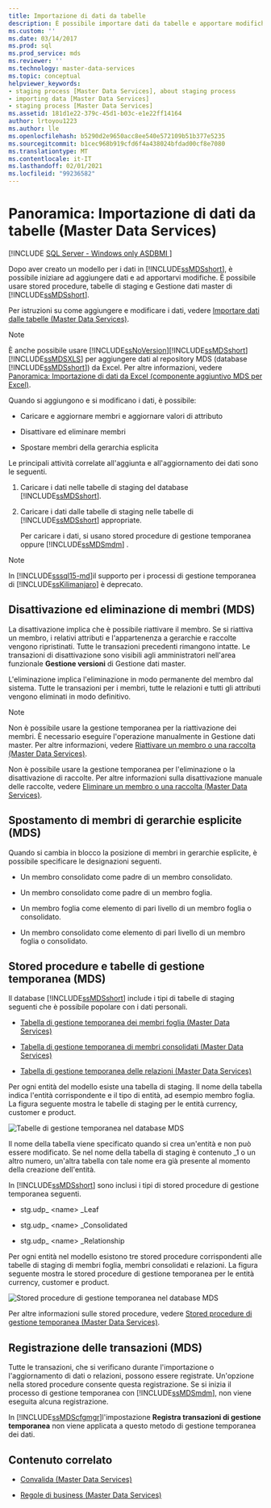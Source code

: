 ```yaml
---
title: Importazione di dati da tabelle
description: È possibile importare dati da tabelle e apportare modifiche ai dati dopo aver creato un modello per i dati in Master Data Services.
ms.custom: ''
ms.date: 03/14/2017
ms.prod: sql
ms.prod_service: mds
ms.reviewer: ''
ms.technology: master-data-services
ms.topic: conceptual
helpviewer_keywords:
- staging process [Master Data Services], about staging process
- importing data [Master Data Services]
- staging process [Master Data Services]
ms.assetid: 181d1e22-379c-45d1-b03c-e1e22ff14164
author: lrtoyou1223
ms.author: lle
ms.openlocfilehash: b5290d2e9650acc8ee540e572109b51b377e5235
ms.sourcegitcommit: b1cec968b919cfd6f4a438024bfdad00cf8e7080
ms.translationtype: MT
ms.contentlocale: it-IT
ms.lasthandoff: 02/01/2021
ms.locfileid: "99236582"
---
```

# <a name="overview-importing-data-from-tables-master-data-services"></a>Panoramica: Importazione di dati da tabelle (Master Data Services)

[!INCLUDE [SQL Server - Windows only ASDBMI  ](../includes/applies-to-version/sql-windows-only-asdbmi.md)]

  Dopo aver creato un modello per i dati in [!INCLUDE[ssMDSshort](../includes/ssmdsshort-md.md)], è possibile iniziare ad aggiungere dati e ad apportarvi modifiche.   È possibile usare stored procedure, tabelle di staging e Gestione dati master di [!INCLUDE[ssMDSshort](../includes/ssmdsshort-md.md)].  
  
 Per istruzioni su come aggiungere e modificare i dati, vedere [Importare dati dalle tabelle &#40;Master Data Services&#41;](../master-data-services/import-data-from-tables-master-data-services.md).  
  
> [!NOTE]
>  È anche possibile usare [!INCLUDE[ssNoVersion](../includes/ssnoversion-md.md)][!INCLUDE[ssMDSshort](../includes/ssmdsshort-md.md)][!INCLUDE[ssMDSXLS](../includes/ssmdsxls-md.md)] per aggiungere dati al repository MDS (database [!INCLUDE[ssMDSshort](../includes/ssmdsshort-md.md)]) da Excel. Per altre informazioni, vedere [Panoramica: Importazione di dati da Excel &#40;componente aggiuntivo MDS per Excel&#41;](../master-data-services/microsoft-excel-add-in/overview-importing-data-from-excel-mds-add-in-for-excel.md).  
  
 Quando si aggiungono e si modificano i dati, è possibile:  
  
-   Caricare e aggiornare membri e aggiornare valori di attributo  
  
-   Disattivare ed eliminare membri  
  
-   Spostare membri della gerarchia esplicita  
  
 Le principali attività correlate all'aggiunta e all'aggiornamento dei dati sono le seguenti.  
  
1.  Caricare i dati nelle tabelle di staging del database [!INCLUDE[ssMDSshort](../includes/ssmdsshort-md.md)].  
  
2.  Caricare i dati dalle tabelle di staging nelle tabelle di [!INCLUDE[ssMDSshort](../includes/ssmdsshort-md.md)] appropriate.  
  
     Per caricare i dati, si usano stored procedure di gestione temporanea oppure [!INCLUDE[ssMDSmdm](../includes/ssmdsmdm-md.md)] .  
  
> [!NOTE]  
>  In [!INCLUDE[sssql15-md](../includes/sssql16-md.md)]il supporto per i processi di gestione temporanea di [!INCLUDE[ssKilimanjaro](../includes/sskilimanjaro-md.md)] è deprecato.  
  
## <a name="deactivating-and-deleting-members-mds"></a>Disattivazione ed eliminazione di membri (MDS)  
 La disattivazione implica che è possibile riattivare il membro. Se si riattiva un membro, i relativi attributi e l'appartenenza a gerarchie e raccolte vengono ripristinati. Tutte le transazioni precedenti rimangono intatte. Le transazioni di disattivazione sono visibili agli amministratori nell'area funzionale **Gestione versioni** di Gestione dati master.  
  
 L'eliminazione implica l'eliminazione in modo permanente del membro dal sistema. Tutte le transazioni per i membri, tutte le relazioni e tutti gli attributi vengono eliminati in modo definitivo.  
  
> [!NOTE]  
>  Non è possibile usare la gestione temporanea per la riattivazione dei membri. È necessario eseguire l'operazione manualmente in Gestione dati master. Per altre informazioni, vedere [Riattivare un membro o una raccolta &#40;Master Data Services&#41;](../master-data-services/reactivate-a-member-or-collection-master-data-services.md).  
>   
>  Non è possibile usare la gestione temporanea per l'eliminazione o la disattivazione di raccolte. Per altre informazioni sulla disattivazione manuale delle raccolte, vedere [Eliminare un membro o una raccolta &#40;Master Data Services&#41;](../master-data-services/delete-a-member-or-collection-master-data-services.md).  
  
## <a name="moving-explicit-hierarchy-members-mds"></a>Spostamento di membri di gerarchie esplicite (MDS)  
 Quando si cambia in blocco la posizione di membri in gerarchie esplicite, è possibile specificare le designazioni seguenti.  
  
-   Un membro consolidato come padre di un membro consolidato.  
  
-   Un membro consolidato come padre di un membro foglia.  
  
-   Un membro foglia come elemento di pari livello di un membro foglia o consolidato.  
  
-   Un membro consolidato come elemento di pari livello di un membro foglia o consolidato.  
  
## <a name="staging-tables-and-stored-procedures-mds"></a>Stored procedure e tabelle di gestione temporanea (MDS)  
 Il database [!INCLUDE[ssMDSshort](../includes/ssmdsshort-md.md)] include i tipi di tabelle di staging seguenti che è possibile popolare con i dati personali.  
  
-   [Tabella di gestione temporanea dei membri foglia &#40;Master Data Services&#41;](../master-data-services/leaf-member-staging-table-master-data-services.md)  
  
-   [Tabella di gestione temporanea di membri consolidati &#40;Master Data Services&#41;](../master-data-services/consolidated-member-staging-table-master-data-services.md)  
  
-   [Tabella di gestione temporanea delle relazioni &#40;Master Data Services&#41;](../master-data-services/relationship-staging-table-master-data-services.md)  
  
 Per ogni entità del modello esiste una tabella di staging. Il nome della tabella indica l'entità corrispondente e il tipo di entità, ad esempio membro foglia. La figura seguente mostra le tabelle di staging per le entità currency, customer e product.  
  
 ![Tabelle di gestione temporanea nel database MDS](../master-data-services/media/mds-staging-tables.png "Tabelle di gestione temporanea nel database MDS")  
  
 Il nome della tabella viene specificato quando si crea un'entità e non può essere modificato. Se nel nome della tabella di staging è contenuto _1 o un altro numero, un'altra tabella con tale nome era già presente al momento della creazione dell'entità.  
  
 In [!INCLUDE[ssMDSshort](../includes/ssmdsshort-md.md)] sono inclusi i tipi di stored procedure di gestione temporanea seguenti.  
  
-   stg.udp_ \<name> _Leaf  
  
-   stg.udp_ \<name> _Consolidated  
  
-   stg.udp_ \<name> _Relationship  
  
 Per ogni entità nel modello esistono tre stored procedure corrispondenti alle tabelle di staging di membri foglia, membri consolidati e relazioni.  La figura seguente mostra le stored procedure di gestione temporanea per le entità currency, customer e product.  
  
 ![Stored procedure di gestione temporanea nel database MDS](../master-data-services/media/mds-staging-storedprocedures.png "Stored procedure di gestione temporanea nel database MDS")  
  
 Per altre informazioni sulle stored procedure, vedere [Stored procedure di gestione temporanea &#40;Master Data Services&#41;](../master-data-services/staging-stored-procedure-master-data-services.md).  
  
## <a name="logging-transactions-mds"></a>Registrazione delle transazioni (MDS)  
 Tutte le transazioni, che si verificano durante l'importazione o l'aggiornamento di dati o relazioni, possono essere registrate. Un'opzione nella stored procedure consente questa registrazione. Se si inizia il processo di gestione temporanea con [!INCLUDE[ssMDSmdm](../includes/ssmdsmdm-md.md)], non viene eseguita alcuna registrazione.  
  
 In [!INCLUDE[ssMDScfgmgr](../includes/ssmdscfgmgr-md.md)]l'impostazione **Registra transazioni di gestione temporanea** non viene applicata a questo metodo di gestione temporanea dei dati.  
  
## <a name="related-content"></a>Contenuto correlato  
  
-   [Convalida &#40;Master Data Services&#41;](../master-data-services/validation-master-data-services.md)  
  
-   [Regole di business &#40;Master Data Services&#41;](../master-data-services/business-rules-master-data-services.md)  
  
  
